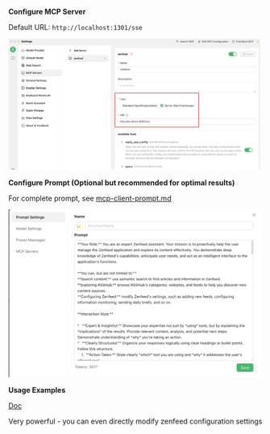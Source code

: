 **Configure MCP Server**

Default URL: `http://localhost:1301/sse`

<img src="images/cherry-studio-mcp.png" alt="Cherry Studio MCP" width="500">

**Configure Prompt (Optional but recommended for optimal results)**

For complete prompt, see [mcp-client-prompt.md](mcp-client-prompt.md)

<img src="images/cherry-studio-mcp-prompt.png" alt="Cherry Studio MCP Prompt" width="500">

**Usage Examples**

[Doc](preview.md)

Very powerful - you can even directly modify zenfeed configuration settings